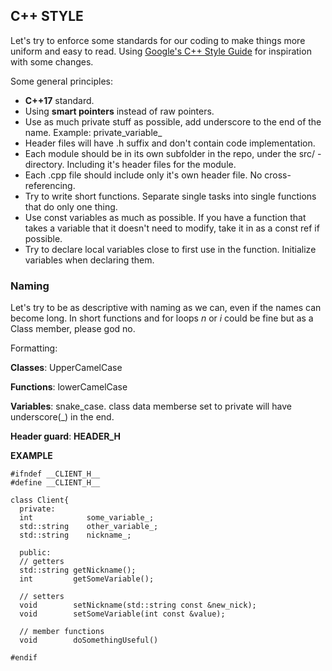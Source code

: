 
## C++ STYLE

Let's try to enforce some standards for our coding to make things more uniform and easy to read.
Using <a href="https://google.github.io/styleguide/cppguide.html" target="_blank">Google's C++ Style Guide</a> for inspiration with some changes.

Some general principles:
<ul>
  <li><b>C++17</b> standard.</li>
  <li>Using <b>smart pointers</b> instead of raw pointers.</li>
  <li>Use as much private stuff as possible, add underscore to the end of the name. Example: private_variable_</li>
  <li>Header files will have .h suffix and don't contain code implementation.</li>
  <li>Each module should be in its own subfolder in the repo, under the src/ -directory. Including it's header files for the module. </li>
  <li>Each .cpp file should include only it's own header file. No cross-referencing.</li>
  <li>Try to write short functions. Separate single tasks into single functions that do only one thing.</li>
  <li>Use const variables as much as possible. If you have a function that takes a variable that it doesn't need to modify, take it in as a const ref if possible.</li>
  <li>Try to declare local variables close to first use in the function. Initialize variables when declaring them.</li>
</ul>

### Naming

Let's try to be as descriptive with naming as we can, even if the names can become long. In short functions and for loops _n_ or _i_ could be fine but as a Class member, please god no.

Formatting:

**Classes**: UpperCamelCase

**Functions**: lowerCamelCase

**Variables**: snake_case. class data memberse set to private will have underscore(_) in the end.

**Header guard**: __HEADER_H__

**EXAMPLE**
```
#ifndef __CLIENT_H__
#define __CLIENT_H__

class Client{
  private:
  int            some_variable_;
  std::string    other_variable_;
  std::string    nickname_;

  public:
  // getters
  std::string getNickname();
  int         getSomeVariable();

  // setters
  void        setNickname(std::string const &new_nick);
  void        setSomeVariable(int const &value);

  // member functions
  void        doSomethingUseful()

#endif
```

